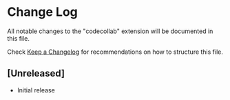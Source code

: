 # Change Log

All notable changes to the "codecollab" extension will be documented in this file.

Check [Keep a Changelog](http://keepachangelog.com/) for recommendations on how to structure this file.

## [Unreleased]

- Initial release